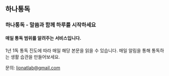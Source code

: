 ## 하나통독

### 하나통독 - 말씀과 함께 하루를 시작하세요

#### 매일 통독 범위를 알려주는 서비스입니다.

1년 1독 통독 진도에 따라 매일 해당 본문을 읽을 수 있습니다.
매일 알림을 통해 통독하는 생활 습관을 만들어보세요.

문의: lionatlab@gmail.com
